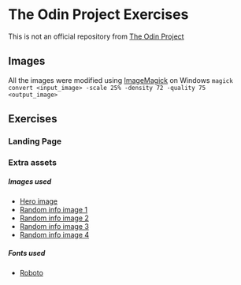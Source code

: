 # The Odin Project Exercises
This is not an official repository
from [The Odin Project](https://www.theodinproject.com/)
## Images 
   All the images were modified using [ImageMagick](https://imagemagick.org/index.php) on Windows
   `magick convert <input_image> -scale 25% -density 72 -quality 75 <output_image>`
## Exercises
### Landing Page
### Extra assets
##### Images used
   - [Hero image](https://www.pexels.com/photo/gray-mountains-covered-with-white-snow-940546/)
   - [Random info image 1](https://www.pexels.com/photo/an-artist-s-illustration-of-artificial-intelligence-ai-this-image-represents-the-wide-range-of-applications-of-ai-in-fields-like-education-material-design-gaming-and-more-it-was-cre-17485744/)
   - [Random info image 2](https://www.pexels.com/photo/an-artist-s-illustration-of-artificial-intelligence-ai-this-image-is-a-visualisation-of-pattern-recognition-it-was-created-by-vincent-schwenk-as-part-of-the-visualising-ai-project-laun-17485865/)
   - [Random info image 3](https://www.pexels.com/photo/an-artist-s-illustration-of-artificial-intelligence-ai-this-image-represents-the-ways-in-which-ai-can-solve-important-problems-it-was-created-by-vincent-schwenk-as-part-of-the-visualis-17485819/)
   - [Random info image 4](https://www.pexels.com/photo/assorted-color-star-decor-on-wall-1264393/)

##### Fonts used
   - [Roboto](https://fonts.google.com/specimen/Roboto)